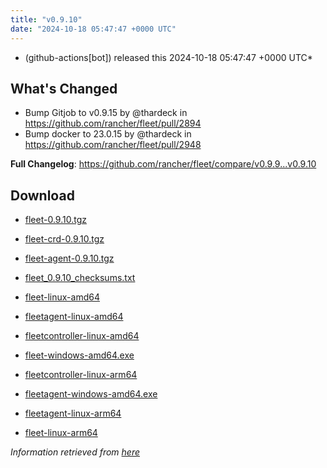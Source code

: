 ```yaml
---
title: "v0.9.10"
date: "2024-10-18 05:47:47 +0000 UTC"
---
```



*  (github-actions[bot]) released this 2024-10-18 05:47:47 +0000 UTC*


## What's Changed
* Bump Gitjob to v0.9.15 by @thardeck in https://github.com/rancher/fleet/pull/2894
* Bump docker to 23.0.15 by @thardeck in https://github.com/rancher/fleet/pull/2948


**Full Changelog**: https://github.com/rancher/fleet/compare/v0.9.9...v0.9.10


## Download

* [fleet-0.9.10.tgz](https://github.com/rancher/fleet/releases/download/v0.9.10/fleet-0.9.10.tgz)

* [fleet-crd-0.9.10.tgz](https://github.com/rancher/fleet/releases/download/v0.9.10/fleet-crd-0.9.10.tgz)

* [fleet-agent-0.9.10.tgz](https://github.com/rancher/fleet/releases/download/v0.9.10/fleet-agent-0.9.10.tgz)

* [fleet_0.9.10_checksums.txt](https://github.com/rancher/fleet/releases/download/v0.9.10/fleet_0.9.10_checksums.txt)

* [fleet-linux-amd64](https://github.com/rancher/fleet/releases/download/v0.9.10/fleet-linux-amd64)

* [fleetagent-linux-amd64](https://github.com/rancher/fleet/releases/download/v0.9.10/fleetagent-linux-amd64)

* [fleetcontroller-linux-amd64](https://github.com/rancher/fleet/releases/download/v0.9.10/fleetcontroller-linux-amd64)

* [fleet-windows-amd64.exe](https://github.com/rancher/fleet/releases/download/v0.9.10/fleet-windows-amd64.exe)

* [fleetcontroller-linux-arm64](https://github.com/rancher/fleet/releases/download/v0.9.10/fleetcontroller-linux-arm64)

* [fleetagent-windows-amd64.exe](https://github.com/rancher/fleet/releases/download/v0.9.10/fleetagent-windows-amd64.exe)

* [fleetagent-linux-arm64](https://github.com/rancher/fleet/releases/download/v0.9.10/fleetagent-linux-arm64)

* [fleet-linux-arm64](https://github.com/rancher/fleet/releases/download/v0.9.10/fleet-linux-arm64)



*Information retrieved from [here](https://github.com/rancher/fleet/releases/tag/v0.9.10)*

